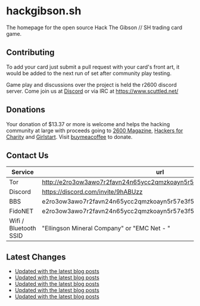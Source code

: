 # hackgibson.sh
The homepage for the open source Hack The Gibson // SH trading card game.


## Contributing

To add your card just submit a pull request with your card's front art, it would be added to the next run of set after community play testing.

Game play and discussions over the project is held the r2600 discord server. Come join us at [Discord](https://discord.com/invite/9hABUzz) or via IRC at https://www.scuttled.net/


## Donations

Your donation of $13.37 or more is welcome and helps the hacking community at large with proceeds going to [2600 Magazine](https://2600.com/), [Hackers for Charity](https://hackersforcharity.org) and [Girlstart](https://girlstart.org).  Visit [buymeacoffee](https://www.buymeacoffee.com/hackgibson.sh) to donate.


## Contact Us

Service | url
-|-
Tor | http://e2ro3ow3awo7r2favn24n65ycc2qmzkoayn5r57e3f56nvjwdcgg32ad.onion
Discord | https://discord.com/invite/9hABUzz
BBS | e2ro3ow3awo7r2favn24n65ycc2qmzkoayn5r57e3f56nvjwdcgg32ad.onion:23
FidoNET | e2ro3ow3awo7r2favn24n65ycc2qmzkoayn5r57e3f56nvjwdcgg32ad.onion:24554
Wifi / Bluetooth SSID | "Ellingson Mineral Company" or "EMC Net - <fidonet address>"

## Latest Changes
<!-- BLOG-POST-LIST:START -->
- [Updated with the latest blog posts](https://github.com/DFW2600/hackgibson.sh/commit/a547b96e41abf33fcebda5ff8f5edf5dbcd9f56a)
- [Updated with the latest blog posts](https://github.com/DFW2600/hackgibson.sh/commit/7833525f363b14f2f146ed3cace5be5465c24039)
- [Updated with the latest blog posts](https://github.com/DFW2600/hackgibson.sh/commit/fb68a6a7b9e562000cfe4d6beda12179d8e2b46e)
- [Updated with the latest blog posts](https://github.com/DFW2600/hackgibson.sh/commit/1ad3a0e313f37352b78a7c3cd8c0e3fe9ddc4b03)
- [Updated with the latest blog posts](https://github.com/DFW2600/hackgibson.sh/commit/847241842f211b6d8c6216d2bed607768e47e49a)
<!-- BLOG-POST-LIST:END -->
